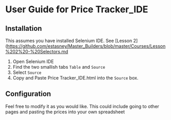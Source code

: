 # User Guide for Price Tracker_IDE

## Installation
This assumes you have installed Selenium IDE. See [Lesson 2](https://github.com/estasney/Master_Builders/blob/master/Courses/Lesson%202%20-%20Selectors.md

1. Open Selenium IDE
2. Find the two smallish tabs ``Table`` and ``Source``
3. Select ``Source``
4. Copy and Paste Price Tracker_IDE.html into the ``Source`` box.

## Configuration
Feel free to modify it as you would like. This could include going to other pages and pasting the prices into your own spreadsheet


